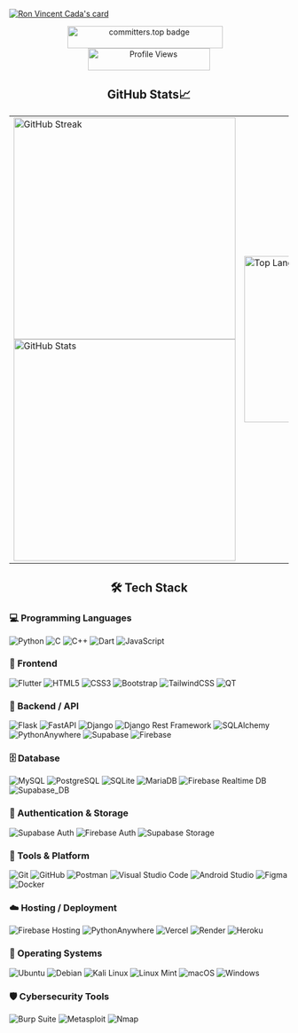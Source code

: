 [![Ron Vincent Cada's card](https://cardivo.vercel.app/api?name=Ron%20Vincent%20Cada&description=2nd%20year%20IT%20student%20specializing%20in%20Web%20and%20Mobile%20Application%20Development.%20I%20have%20a%20strong%20foundation%20in%20Python%20and%20C,%20with%20a%20growing%20focus%20on%20full-stack%20development%20and%20offensive%20security.&image=https://github.com/lucifron28/lucifron28/blob/main/rcada.jpeg?raw=true&backgroundColor=%23ffffff&instagram=lucifron._&linkedin=Ron%20Vincent%20Cada&github=lucifron28)
](https://cardivo.vercel.app/api?name=Ron%20Vincent%20Cada&description=2nd%20year%20IT%20student%20specializing%20in%20Web%20and%20Mobile%20Application%20Development.%20Strong%20foundation%20in%20Python%20and%20C%20with%20a%20growing%20focus%20on%20full-stack%20development%20and%20offensive%20security%20(web%20exploitation,%20reverse%20engineering,%20C-based%20exploits).&image=https://github.com/lucifron28/lucifron28/blob/main/rcada.jpeg?raw=true&backgroundColor=%23111111&fontColor=%23f5f5f5&instagram=lucifron._&linkedin=Ron%20Vincent%20Cada&github=lucifron28
)

<div align="center">
  <a href="https://user-badge.committers.top/philippines/lucifron28">
    <img 
      src="https://user-badge.committers.top/philippines/lucifron28.svg" 
      alt="committers.top badge" 
      width="280" 
      height="40" 
      style="margin-right: 15px;" 
    />
  </a>
  <img 
    src="https://komarev.com/ghpvc/?username=lucifron28&color=blueviolet" 
    alt="Profile Views" 
    width="220" 
    height="40" 
  />
</div>

<h2 align="center">GitHub Stats📈</h2>
<table align="center" border="0">
  <tr>
    <td>
      <a href="https://git.io/streak-stats">
        <img 
          src="https://github-readme-streak-stats-six-blush.vercel.app?user=lucifron28&theme=highcontrast" 
          alt="GitHub Streak" 
          width="400"
        />
      </a><br />
      <img 
        src="https://github-readme-stats.vercel.app/api?username=lucifron28&show_icons=true&theme=radical&include_all_commits=false" 
        alt="GitHub Stats" 
        width="400"
      />
    </td>
    <td>
    <img 
      src="https://github-readme-stats.vercel.app/api/top-langs/?username=lucifron28&hide_progress=false&theme=tokyonight&langs_count=6&exclude_repo=Python_Keylogger&hide=HTML,CSS" 
      alt="Top Languages" 
      width="300" 
      height="auto"
    />
    </td>
  </tr>
</table>


<h2 align="center">🛠️ Tech Stack</h2>
<h3>💻 Programming Languages</h3>
  
![Python](https://img.shields.io/badge/Python-3776AB?style=for-the-badge&logo=python&logoColor=white)
![C](https://img.shields.io/badge/C-00599C?style=for-the-badge&logo=c&logoColor=white)
![C++](https://img.shields.io/badge/C++-00599C?style=for-the-badge&logo=cplusplus&logoColor=white)
![Dart](https://img.shields.io/badge/Dart-0175C2?style=for-the-badge&logo=dart&logoColor=white)
![JavaScript](https://img.shields.io/badge/JavaScript-F7DF1E?style=for-the-badge&logo=javascript&logoColor=black)

<h3>🎨 Frontend</h3>

![Flutter](https://img.shields.io/badge/Flutter-02569B?style=for-the-badge&logo=flutter&logoColor=white)
![HTML5](https://img.shields.io/badge/HTML5-E34F26?style=for-the-badge&logo=html5&logoColor=white)
![CSS3](https://img.shields.io/badge/CSS3-1572B6?style=for-the-badge&logo=css3&logoColor=white)
![Bootstrap](https://img.shields.io/badge/Bootstrap-7952B3?style=for-the-badge&logo=bootstrap&logoColor=white)
![TailwindCSS](https://img.shields.io/badge/Tailwind_CSS-06B6D4?style=for-the-badge&logo=tailwind-css&logoColor=white)
![QT](https://img.shields.io/badge/QT_Framework-41CD52?style=for-the-badge&logo=qt&logoColor=white)

<h3>🧠 Backend / API</h3>

![Flask](https://img.shields.io/badge/Flask-000000?style=for-the-badge&logo=flask&logoColor=white)
![FastAPI](https://img.shields.io/badge/FastAPI-009688?style=for-the-badge&logo=fastapi&logoColor=white)
![Django](https://img.shields.io/badge/Django-092E20?style=for-the-badge&logo=django&logoColor=white)
![Django Rest Framework](https://img.shields.io/badge/DRF-ff1709?style=for-the-badge&logo=django&logoColor=white)
![SQLAlchemy](https://img.shields.io/badge/SQLAlchemy-CCA776?style=for-the-badge&logo=python&logoColor=white)
![PythonAnywhere](https://img.shields.io/badge/PythonAnywhere-1F2937?style=for-the-badge&logo=python&logoColor=white)
![Supabase](https://img.shields.io/badge/Supabase-3ECF8E?style=for-the-badge&logo=supabase&logoColor=white)
![Firebase](https://img.shields.io/badge/Firebase-FFCA28?style=for-the-badge&logo=firebase&logoColor=black)

<h3>🗄️ Database</h3>

![MySQL](https://img.shields.io/badge/MySQL-4479A1?style=for-the-badge&logo=mysql&logoColor=white)
![PostgreSQL](https://img.shields.io/badge/PostgreSQL-4169E1?style=for-the-badge&logo=postgresql&logoColor=white)
![SQLite](https://img.shields.io/badge/SQLite-003B57?style=for-the-badge&logo=sqlite&logoColor=white)
![MariaDB](https://img.shields.io/badge/MariaDB-003545?style=for-the-badge&logo=mariadb&logoColor=white)
![Firebase Realtime DB](https://img.shields.io/badge/Firebase_DB-FFCA28?style=for-the-badge&logo=firebase&logoColor=black)
![Supabase_DB](https://img.shields.io/badge/Supabase_DB-3ECF8E?style=for-the-badge&logo=supabase&logoColor=white)

<h3>🔐 Authentication & Storage</h3>

![Supabase Auth](https://img.shields.io/badge/Supabase_Auth-3ECF8E?style=for-the-badge&logo=supabase&logoColor=white)
![Firebase Auth](https://img.shields.io/badge/Firebase_Auth-FFCA28?style=for-the-badge&logo=firebase&logoColor=black)
![Supabase Storage](https://img.shields.io/badge/Supabase_Storage-3ECF8E?style=for-the-badge&logo=supabase&logoColor=white)

<h3>🧪 Tools & Platform</h3>

![Git](https://img.shields.io/badge/Git-F05032?style=for-the-badge&logo=git&logoColor=white)
![GitHub](https://img.shields.io/badge/GitHub-181717?style=for-the-badge&logo=github&logoColor=white)
![Postman](https://img.shields.io/badge/Postman-FF6C37?style=for-the-badge&logo=postman&logoColor=white)
![Visual Studio Code](https://img.shields.io/badge/VS_Code-007ACC?style=for-the-badge&logo=visual-studio-code&logoColor=white)
![Android Studio](https://img.shields.io/badge/Android_Studio-3DDC84?style=for-the-badge&logo=android-studio&logoColor=white)
![Figma](https://img.shields.io/badge/Figma-F24E1E?style=for-the-badge&logo=figma&logoColor=white)
![Docker](https://img.shields.io/badge/Docker-2496ED?style=for-the-badge&logo=docker&logoColor=white)

<h3>☁️ Hosting / Deployment</h3>

![Firebase Hosting](https://img.shields.io/badge/Firebase_Hosting-FFCA28?style=for-the-badge&logo=firebase&logoColor=black)
![PythonAnywhere](https://img.shields.io/badge/PythonAnywhere-1F2937?style=for-the-badge&logo=python&logoColor=white)
![Vercel](https://img.shields.io/badge/Vercel-000000?style=for-the-badge&logo=vercel&logoColor=white)
![Render](https://img.shields.io/badge/Render-46E3B7?style=for-the-badge&logo=render&logoColor=white)
![Heroku](https://img.shields.io/badge/Heroku-430098?style=for-the-badge&logo=heroku&logoColor=white)

<h3>🐧 Operating Systems</h3>

![Ubuntu](https://img.shields.io/badge/Ubuntu-E95420?style=for-the-badge&logo=ubuntu&logoColor=white)
![Debian](https://img.shields.io/badge/Debian-A81D33?style=for-the-badge&logo=debian&logoColor=white)
![Kali Linux](https://img.shields.io/badge/Kali_Linux-557C94?style=for-the-badge&logo=kalilinux&logoColor=white)
![Linux Mint](https://img.shields.io/badge/Linux_Mint-87CF3E?style=for-the-badge&logo=linuxmint&logoColor=white)
![macOS](https://img.shields.io/badge/macOS-000000?style=for-the-badge&logo=apple&logoColor=white)
![Windows](https://img.shields.io/badge/Windows-0078D6?style=for-the-badge&logo=windows&logoColor=white)

<h3>🛡️ Cybersecurity Tools</h3>

![Burp Suite](https://img.shields.io/badge/Burp_Suite-ff6600?style=for-the-badge&logo=burpsuite&logoColor=white)
![Metasploit](https://img.shields.io/badge/Metasploit-1A1A1A?style=for-the-badge&logo=metasploit&logoColor=white)
![Nmap](https://img.shields.io/badge/Nmap-004c99?style=for-the-badge&logo=nmap&logoColor=white)

